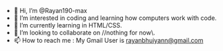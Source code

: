 - 👋 Hi, I’m @Rayan190-max
- 👀 I’m interested in coding and learning how computers work with code.
- 🌱 I’m currently learning in HTML/CSS.
- 💞️ I’m looking to collaborate on //nothing for now\\.
- 📫 How to reach me : My Gmail User is rayanbhuiyann@gmail.com

<!---
Rayan190-max/Rayan190-max is a ✨ special ✨ repository because its `README.md` (this file) appears on your GitHub profile.
You can click the Preview link to take a look at your changes.
--->
